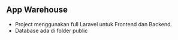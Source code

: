 
## App Warehouse

- Project menggunakan full Laravel untuk Frontend dan Backend.
- Database ada di folder public
